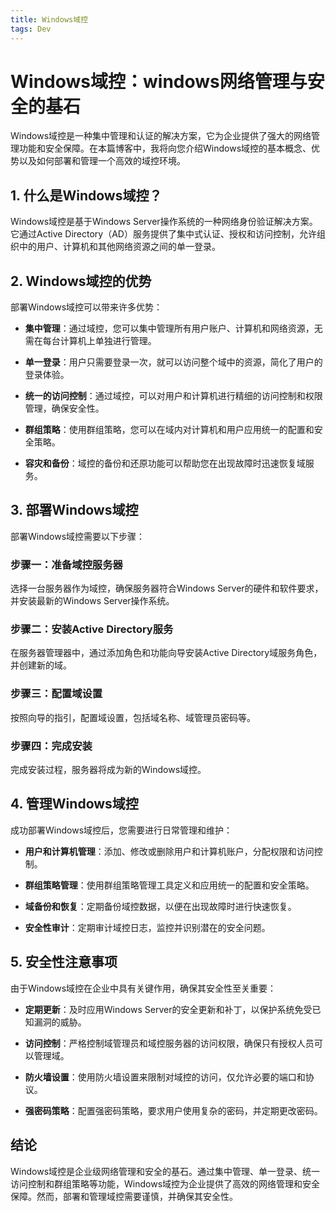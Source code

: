 ```yaml
---
title: Windows域控
tags: Dev
---
```




# Windows域控：windows网络管理与安全的基石

Windows域控是一种集中管理和认证的解决方案，它为企业提供了强大的网络管理功能和安全保障。在本篇博客中，我将向您介绍Windows域控的基本概念、优势以及如何部署和管理一个高效的域控环境。

## 1. 什么是Windows域控？

Windows域控是基于Windows Server操作系统的一种网络身份验证解决方案。它通过Active Directory（AD）服务提供了集中式认证、授权和访问控制，允许组织中的用户、计算机和其他网络资源之间的单一登录。

## 2. Windows域控的优势

部署Windows域控可以带来许多优势：

- **集中管理**：通过域控，您可以集中管理所有用户账户、计算机和网络资源，无需在每台计算机上单独进行管理。

- **单一登录**：用户只需要登录一次，就可以访问整个域中的资源，简化了用户的登录体验。

- **统一的访问控制**：通过域控，可以对用户和计算机进行精细的访问控制和权限管理，确保安全性。

- **群组策略**：使用群组策略，您可以在域内对计算机和用户应用统一的配置和安全策略。

- **容灾和备份**：域控的备份和还原功能可以帮助您在出现故障时迅速恢复域服务。

## 3. 部署Windows域控

部署Windows域控需要以下步骤：

### 步骤一：准备域控服务器

选择一台服务器作为域控，确保服务器符合Windows Server的硬件和软件要求，并安装最新的Windows Server操作系统。

### 步骤二：安装Active Directory服务

在服务器管理器中，通过添加角色和功能向导安装Active Directory域服务角色，并创建新的域。

### 步骤三：配置域设置

按照向导的指引，配置域设置，包括域名称、域管理员密码等。

### 步骤四：完成安装

完成安装过程，服务器将成为新的Windows域控。

## 4. 管理Windows域控

成功部署Windows域控后，您需要进行日常管理和维护：

- **用户和计算机管理**：添加、修改或删除用户和计算机账户，分配权限和访问控制。

- **群组策略管理**：使用群组策略管理工具定义和应用统一的配置和安全策略。

- **域备份和恢复**：定期备份域控数据，以便在出现故障时进行快速恢复。

- **安全性审计**：定期审计域控日志，监控并识别潜在的安全问题。

## 5. 安全性注意事项

由于Windows域控在企业中具有关键作用，确保其安全性至关重要：

- **定期更新**：及时应用Windows Server的安全更新和补丁，以保护系统免受已知漏洞的威胁。

- **访问控制**：严格控制域管理员和域控服务器的访问权限，确保只有授权人员可以管理域。

- **防火墙设置**：使用防火墙设置来限制对域控的访问，仅允许必要的端口和协议。

- **强密码策略**：配置强密码策略，要求用户使用复杂的密码，并定期更改密码。

## 结论

Windows域控是企业级网络管理和安全的基石。通过集中管理、单一登录、统一访问控制和群组策略等功能，Windows域控为企业提供了高效的网络管理和安全保障。然而，部署和管理域控需要谨慎，并确保其安全性。
